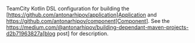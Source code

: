 TeamCity Kotlin DSL configuration for building the [https://github.com/antonarhipov/application]Application and https://github.com/antonarhipov/component[Component]. See the https://medium.com/@antonarhipov/building-dependant-maven-projects-d2b71963827a[blog post] for description.
